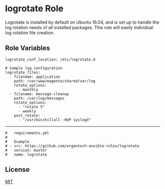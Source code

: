 logrotate Role
=========

Logrotate is installed by default on Ubuntu 16.04, and is set up to handle the log rotation needs of all installed packages.
This role will easily individual log rotation file creation.

Role Variables
--------------
```
logrotate_conf_location: /etc/logrotate.d

# Sample log configuration
logrotate_files:
  - filename: application
    path: /var/www/magento/shared/var/log
    rotate_options:
      - monthly
  - filename: message-cleanup
    path: /var/log/messages
    rotate_options:
      - "rotate 5"
      - weekly
    post_rotate:
      - "/usr/bin/killall -HUP syslogd"
```


----------------

```
#   requirements.yml
#
#   Example
# - src: https://github.com/ergontech-ansible-roles/logrotate
#   version: master
#   name: logrotate
```

License
-------

[MIT](LICENSE)
